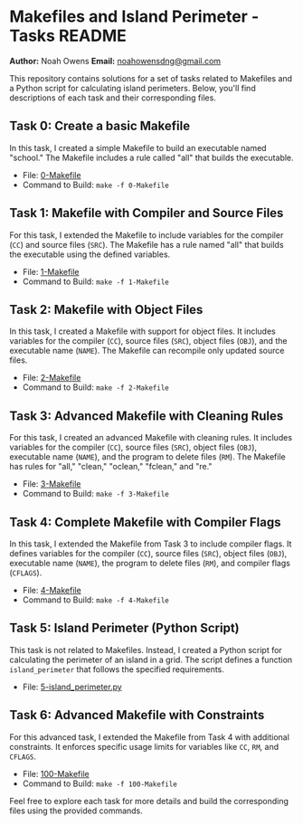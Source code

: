 # Makefiles and Island Perimeter - Tasks README

**Author:** Noah Owens
**Email:** noahowensdng@gmail.com

This repository contains solutions for a set of tasks related to Makefiles and a Python script for calculating island perimeters. Below, you'll find descriptions of each task and their corresponding files.

## Task 0: Create a basic Makefile

In this task, I created a simple Makefile to build an executable named "school." The Makefile includes a rule called "all" that builds the executable.

- File: [0-Makefile](0-Makefile)
- Command to Build: `make -f 0-Makefile`

## Task 1: Makefile with Compiler and Source Files

For this task, I extended the Makefile to include variables for the compiler (`CC`) and source files (`SRC`). The Makefile has a rule named "all" that builds the executable using the defined variables.

- File: [1-Makefile](1-Makefile)
- Command to Build: `make -f 1-Makefile`

## Task 2: Makefile with Object Files

In this task, I created a Makefile with support for object files. It includes variables for the compiler (`CC`), source files (`SRC`), object files (`OBJ`), and the executable name (`NAME`). The Makefile can recompile only updated source files.

- File: [2-Makefile](2-Makefile)
- Command to Build: `make -f 2-Makefile`

## Task 3: Advanced Makefile with Cleaning Rules

For this task, I created an advanced Makefile with cleaning rules. It includes variables for the compiler (`CC`), source files (`SRC`), object files (`OBJ`), executable name (`NAME`), and the program to delete files (`RM`). The Makefile has rules for "all," "clean," "oclean," "fclean," and "re."

- File: [3-Makefile](3-Makefile)
- Command to Build: `make -f 3-Makefile`

## Task 4: Complete Makefile with Compiler Flags

In this task, I extended the Makefile from Task 3 to include compiler flags. It defines variables for the compiler (`CC`), source files (`SRC`), object files (`OBJ`), executable name (`NAME`), the program to delete files (`RM`), and compiler flags (`CFLAGS`).

- File: [4-Makefile](4-Makefile)
- Command to Build: `make -f 4-Makefile`

## Task 5: Island Perimeter (Python Script)

This task is not related to Makefiles. Instead, I created a Python script for calculating the perimeter of an island in a grid. The script defines a function `island_perimeter` that follows the specified requirements.

- File: [5-island_perimeter.py](5-island_perimeter.py)

## Task 6: Advanced Makefile with Constraints

For this advanced task, I extended the Makefile from Task 4 with additional constraints. It enforces specific usage limits for variables like `CC`, `RM`, and `CFLAGS`.

- File: [100-Makefile](100-Makefile)
- Command to Build: `make -f 100-Makefile`

Feel free to explore each task for more details and build the corresponding files using the provided commands.
